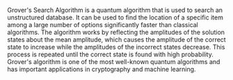 Grover's Search Algorithm is a quantum algorithm that is used to search an unstructured database. It can be used to find the location of a specific item among a large number of options significantly faster than classical algorithms. 
The algorithm works by reflecting the amplitudes of the solution states about the mean amplitude, which causes the amplitude of the correct state to increase while the amplitudes of the incorrect states decrease. 
This process is repeated until the correct state is found with high probability. Grover's algorithm is one of the most well-known quantum algorithms and has important applications in cryptography and machine learning.
